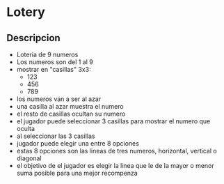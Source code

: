 # Lotery

## Descripcion
- Loteria de 9 numeros
- Los numeros son del 1 al 9
- mostrar en "casillas" 3x3:
    - 123
    - 456
    - 789
- los numeros van a ser al azar
- una casilla al azar muestra el numero
- el resto de casillas ocultan su numero
- el jugador puede seleccionar 3 casillas para mostrar el numero que oculta
- al seleccionar las 3 casillas
- jugador puede elegir una entre 8 opciones
- estas 8 opciones son las lineas de tres numeros, horizontal, vertical o diagonal
- el objetivo de el jugador es elegir la linea que le de la mayor o menor suma posible para una mejor recompenza

